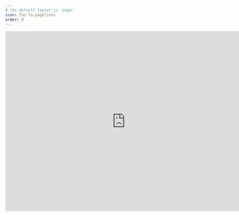 ```yaml
---
# the default layout is 'page'
icon: fas fa-pagelines
order: 9
---
```



<iframe width="750" height="563"  src="https://lookerstudio.google.com/embed/reporting/50886128-7138-412b-b657-7b1f5ba1c775/page/h61oD" frameborder="0" style="border:0" allowfullscreen sandbox="allow-storage-access-by-user-activation allow-scripts allow-same-origin allow-popups allow-popups-to-escape-sandbox"></iframe>